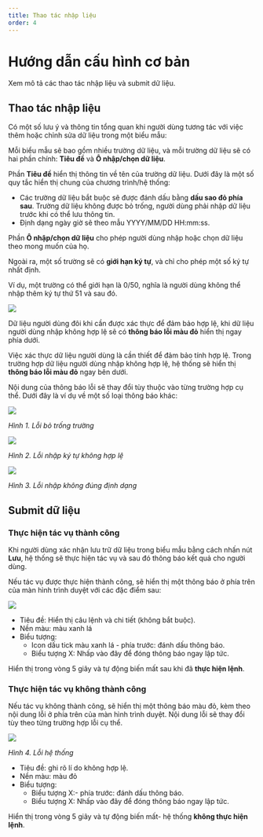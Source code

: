 ```yaml
---
title: Thao tác nhập liệu
order: 4
---
```


# Hướng dẫn cấu hình cơ bản

Xem mô tả các thao tác nhập liệu và submit dữ liệu.

## Thao tác nhập liệu

Có một số lưu ý và thông tin tổng quan khi người dùng tương tác với việc thêm hoặc chỉnh sửa dữ liệu trong một biểu mẫu:

Mỗi biểu mẫu sẽ bao gồm nhiều trường dữ liệu, và mỗi trường dữ liệu sẽ có hai phần chính: **Tiêu đề** và **Ô nhập/chọn dữ liệu**.

Phần **Tiêu đề** hiển thị thông tin về tên của trường dữ liệu. Dưới đây là một số quy tắc hiển thị chung của chương trình/hệ thống:

* Các trường dữ liệu bắt buộc sẽ được đánh dấu bằng **dấu sao đỏ phía sau**. Trường dữ liệu không được bỏ trống, người dùng phải nhập dữ liệu trước khi có thể lưu thông tin.
* Định dạng ngày giờ sẽ theo mẫu YYYY/MM/DD HH:mm:ss.

Phần **Ô nhập/chọn dữ liệu** cho phép người dùng nhập hoặc chọn dữ liệu theo mong muốn của họ.

Ngoài ra, một số trường sẽ có **giới hạn ký tự**, và chỉ cho phép một số ký tự nhất định. 

Ví dụ, một trường có thể giới hạn là 0/50, nghĩa là người dùng không thể nhập thêm ký tự thứ 51 và sau đó.

 ![](/images/dai/limit-text.png)

Dữ liệu người dùng đôi khi cần được xác thực để đảm bảo hợp lệ, khi dữ liệu người dùng nhập không hợp lệ sẽ có **thông báo lỗi màu đỏ** hiển thị ngay phía dưới.

Việc xác thực dữ liệu người dùng là cần thiết để đảm bảo tính hợp lệ. Trong trường hợp dữ liệu người dùng nhập không hợp lệ, hệ thống sẽ hiển thị **thông báo lỗi màu đỏ** ngay bên dưới. 

Nội dung của thông báo lỗi sẽ thay đổi tùy thuộc vào từng trường hợp cụ thể. Dưới đây là ví dụ về một số loại thông báo khác:

![](/images/dai/error-empty.PNG)

*Hình 1. Lỗi bỏ trống trường* 

![](/images/dai/error-invalid.PNG)

*Hình 2. Lỗi nhập ký tự không hợp lệ* 

![](/images/dai/error-invalid-link.PNG)

*Hình 3. Lỗi nhập không đúng định dạng* 

## Submit dữ liệu

### Thực hiện tác vụ thành công

Khi người dùng xác nhận lưu trữ dữ liệu trong biểu mẫu bằng cách nhấn nút **Lưu**, hệ thống sẽ thực hiện tác vụ và sau đó thông báo kết quả cho người dùng.

Nếu tác vụ được thực hiện thành công, sẽ hiển thị một thông báo ở phía trên của màn hình trình duyệt với các đặc điểm sau:

![](/images/dai/create-success.PNG)

* Tiêu đề: Hiển thị câu lệnh và chi tiết (không bắt buộc).
* Nền màu: màu xanh lá
* Biểu tượng: 
    * Icon dấu tick màu xanh lá - phía trước: đánh dấu thông báo.
    * Biểu tượng X: Nhấp vào đây để đóng thông báo ngay lập tức.

Hiển thị trong vòng 5 giây và tự động biến mất sau khi đã **thực hiện lệnh**.

### Thực hiện tác vụ không thành công

Nếu tác vụ không thành công, sẽ hiển thị một thông báo màu đỏ, kèm theo nội dung lỗi ở phía trên của màn hình trình duyệt. Nội dung lỗi sẽ thay đổi tùy theo từng trường hợp lỗi cụ thể.


![](/images/dai/error-500.PNG)

*Hình 4. Lỗi hệ thống* 

* Tiêu đề: ghi rõ lí do không hợp lệ.
* Nền màu: màu đỏ
* Biểu tượng: 
    * Biểu tượng X:- phía trước: đánh dấu thông báo.
    * Biểu tượng X: Nhấp vào đây để đóng thông báo ngay lập tức.

Hiển thị trong vòng 5 giây và tự động biến mất- hệ thống **không thực hiện lệnh**.